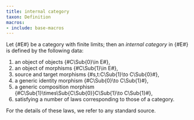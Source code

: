 ```yaml
---
title: internal category
taxon: Definition
macros:
- include: base-macros
---
```


Let {#E#} be a category with finite limits; then an _internal category_
in {#E#} is defined by the following data:

1. an object of objects {#C\Sub{0}\in E#},
2. an object of morphisms {#C\Sub{1}\in E#},
3. source and target morphisms {#s,t:C\Sub{1}\to C\Sub{0}#},
4. a generic identity morphism {#C\Sub{0}\to C\Sub{1}#},
5. a generic composition morphism {#C\Sub{1}\times\Sub{C\Sub{0}}C\Sub{1}\to C\Sub{1}#},
6. satisfying a number of laws corresponding to those of a category.

For the details of these laws, we refer to any standard source.
